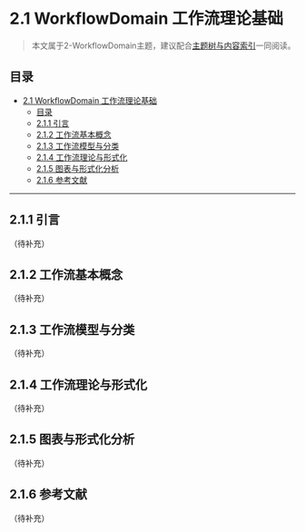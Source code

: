 # 2.1 WorkflowDomain 工作流理论基础

> 本文属于2-WorkflowDomain主题，建议配合[主题树与内容索引](./00-主题树与内容索引.md)一同阅读。

## 目录

- [2.1 WorkflowDomain 工作流理论基础](#21-workflowdomain-工作流理论基础)
  - [目录](#目录)
  - [2.1.1 引言](#211-引言)
  - [2.1.2 工作流基本概念](#212-工作流基本概念)
  - [2.1.3 工作流模型与分类](#213-工作流模型与分类)
  - [2.1.4 工作流理论与形式化](#214-工作流理论与形式化)
  - [2.1.5 图表与形式化分析](#215-图表与形式化分析)
  - [2.1.6 参考文献](#216-参考文献)

---

## 2.1.1 引言

（待补充）

## 2.1.2 工作流基本概念

（待补充）

## 2.1.3 工作流模型与分类

（待补充）

## 2.1.4 工作流理论与形式化

（待补充）

## 2.1.5 图表与形式化分析

（待补充）

## 2.1.6 参考文献

（待补充）
